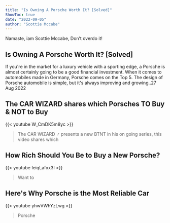 ```yaml
---
title: "Is Owning A Porsche Worth It? [Solved]"
ShowToc: true 
date: "2022-09-05"
author: "Scottie Mccabe" 
---
```


Namaste, iam Scottie Mccabe, Don’t overdo it!
## Is Owning A Porsche Worth It? [Solved]
If you're in the market for a luxury vehicle with a sporting edge, a Porsche is almost certainly going to be a good financial investment. When it comes to automobiles made in Germany, Porsche comes on the Top 5. The design of Porsche automobile is simple, but it's always improving and growing..27 Aug 2022

## The CAR WIZARD shares which Porsches TO Buy & NOT to Buy
{{< youtube W_CmDK5m8yc >}}
>The CAR WIZARD ‍♂️ presents a new BTNT in his on going series, this video shares which 

## How Rich Should You Be to Buy a New Porsche?
{{< youtube IeiqLafxx3I >}}
>Want to 

## Here's Why Porsche is the Most Reliable Car
{{< youtube yhwVWhYzLwg >}}
>Porsche

